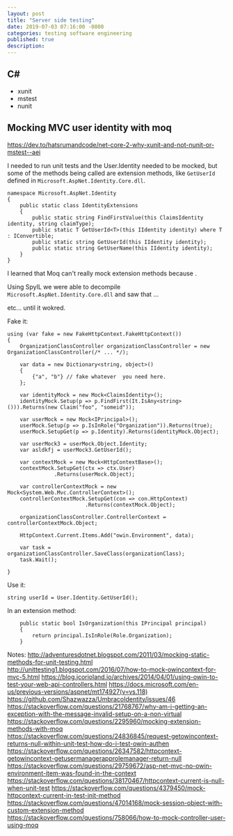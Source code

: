 ```yaml
---
layout: post
title: "Server side testing"
date: 2019-07-03 07:16:00 -0800
categories: testing software engineering
published: true
description:
---
```

## C#

* xunit
* mstest
* nunit

## Mocking MVC user identity with moq

https://dev.to/hatsrumandcode/net-core-2-why-xunit-and-not-nunit-or-mstest--aei

I needed to run unit tests and the User.Identity needed to be mocked, but some of the methods being called are extension methods, like `GetUserId` defined in `Microsoft.AspNet.Identity.Core.dll`.


    namespace Microsoft.AspNet.Identity
    {
        public static class IdentityExtensions
        {
            public static string FindFirstValue(this ClaimsIdentity identity, string claimType);
            public static T GetUserId<T>(this IIdentity identity) where T : IConvertible;
            public static string GetUserId(this IIdentity identity);
            public static string GetUserName(this IIdentity identity);
        }
    }

I learned that Moq can't really mock extension methods because <explanation>.

Using SpyIL we were able to decompile `Microsoft.AspNet.Identity.Core.dll` and saw that ...


etc... until it wokred.

Fake it:

    using (var fake = new FakeHttpContext.FakeHttpContext())
    {
        OrganizationClassController organizationClassController = new OrganizationClassController(/* ... */);

        var data = new Dictionary<string, object>()
        {
            {"a", "b"} // fake whatever  you need here.
        };

        var identityMock = new Mock<ClaimsIdentity>();
        identityMock.Setup(p => p.FindFirst(It.IsAny<string>())).Returns(new Claim("foo", "someid"));

        var userMock = new Mock<IPrincipal>();
        userMock.Setup(p => p.IsInRole("Organization")).Returns(true);
        userMock.SetupGet(p => p.Identity).Returns(identityMock.Object);

        var userMock3 = userMock.Object.Identity;
        var asldkfj = userMock3.GetUserId();

        var contextMock = new Mock<HttpContextBase>();
        contextMock.SetupGet(ctx => ctx.User)
                   .Returns(userMock.Object);

        var controllerContextMock = new Mock<System.Web.Mvc.ControllerContext>();
        controllerContextMock.SetupGet(con => con.HttpContext)
                             .Returns(contextMock.Object);

        organizationClassController.ControllerContext = controllerContextMock.Object;

        HttpContext.Current.Items.Add("owin.Environment", data);

        var task = organizationClassController.SaveClass(organizationClass);
        task.Wait();

    }

Use it:

    string userId = User.Identity.GetUserId();

In an extension method:

        public static bool IsOrganization(this IPrincipal principal)
        {
            return principal.IsInRole(Role.Organization);
        }


Notes:
http://adventuresdotnet.blogspot.com/2011/03/mocking-static-methods-for-unit-testing.html
http://unittesting1.blogspot.com/2016/07/how-to-mock-owincontext-for-mvc-5.html
https://blog.jcorioland.io/archives/2014/04/01/using-owin-to-test-your-web-api-controllers.html
https://docs.microsoft.com/en-us/previous-versions/aspnet/mt174927(v=vs.118)
https://github.com/Shazwazza/UmbracoIdentity/issues/46
https://stackoverflow.com/questions/21768767/why-am-i-getting-an-exception-with-the-message-invalid-setup-on-a-non-virtual
https://stackoverflow.com/questions/2295960/mocking-extension-methods-with-moq
https://stackoverflow.com/questions/24836845/request-getowincontext-returns-null-within-unit-test-how-do-i-test-owin-authen
https://stackoverflow.com/questions/26347582/httpcontext-getowincontext-getusermanagerapprolemanager-return-null
https://stackoverflow.com/questions/29759672/asp-net-mvc-no-owin-environment-item-was-found-in-the-context
https://stackoverflow.com/questions/38170467/httpcontext-current-is-null-when-unit-test
https://stackoverflow.com/questions/4379450/mock-httpcontext-current-in-test-init-method
https://stackoverflow.com/questions/47014168/mock-session-object-with-custom-extension-method
https://stackoverflow.com/questions/758066/how-to-mock-controller-user-using-moq
